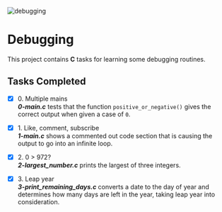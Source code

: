 ![debugging](https://github.com/richard-1257/alx-low_level_programming/assets/83041703/66efc79b-53b8-406a-8f0f-85cceca40e00)

# Debugging

This project contains __C__ tasks for learning some debugging routines.

## Tasks Completed

+ [x] 0\. Multiple mains<br/>_**0-main.c**_ tests that the function `positive_or_negative()` gives the correct output when given a case of `0`.
+ [x] 1\. Like, comment, subscribe<br/>_**1-main.c**_ shows a commented out code section that is causing the output to go into an infinite loop.
+ [x] 2\. 0 > 972?<br/>_**2-largest_number.c**_ prints the largest of three integers.
+ [x] 3\. Leap year<br/>_**3-print_remaining_days.c**_ converts a date to the day of year and determines how many days are left in the year, taking leap year into consideration.

